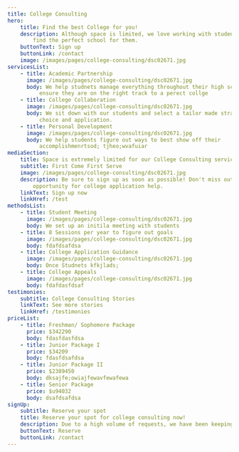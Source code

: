 ```yaml
---
title: College Consulting
hero:
    title: Find the best College for you!
    description: Although space is limited, we love working with students to help
        find the perfect school for them.
    buttonText: Sign up
    buttonLink: /contact
    image: /images/pages/college-consulting/dsc02671.jpg
servicesList:
    - title: Academic Partnership
      image: /images/pages/college-consulting/dsc02671.jpg
      body: We help studnets manage everything throughout their high school career to
          ensure they are on the right track to a perect collge
    - title: College Collaboration
      image: /images/pages/college-consulting/dsc02671.jpg
      body: We sit down with our students and select a tailor made strategy for collge
          choice and application.
    - title: Personal Development
      image: /images/pages/college-consulting/dsc02671.jpg
      body: We help students figure out ways to best show off their
          accomplishmenrtsod; tjheo;wvafuiar
mediaSection:
    title: Space is extremely limited for our College Consulting services
    subtitle: First Come First Serve
    image: /images/pages/college-consulting/dsc02671.jpg
    description: Be sure to sign up as soon as possible! Don't miss out on a unique
        opportunity for college application help.
    linkText: Sign up now
    linkHref: /test
methodsList:
    - title: Student Meeting
      image: /images/pages/college-consulting/dsc02671.jpg
      body: We set up an initila meeting with students
    - title: 8 Sessions per year to figure out goals
      image: /images/pages/college-consulting/dsc02671.jpg
      body: fdafdsafdsa
    - title: College Application Guidance
      image: /images/pages/college-consulting/dsc02671.jpg
      body: Once Studnets kfkjlads;
    - title: College Appeals
      image: /images/pages/college-consulting/dsc02671.jpg
      body: fdafdasfdsaf
testimonies:
    subtitle: College Consulting Stories
    linkText: See more stories
    linkHref: /testimonies
priceList:
    - title: Freshman/ Sophomore Package
      price: $342290
      body: fdasfdasfdsa
    - title: Junior Package I
      price: $34209
      body: fdasfdsafdsa
    - title: Junior Package II
      price: $2389450
      body: dksajfe;owiajfewavfewafewa
    - title: Senior Package
      price: $u94032
      body: dsafdsafdsa
signUp:
    subtitle: Reserve your spot
    title: Reserve your spot for college consulting now!
    description: Due to a high volume of requests, we have been keeping a wait list
    buttonText: Reserve
    buttonLink: /contact
---
```

